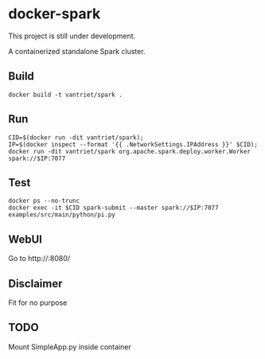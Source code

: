 # docker-spark

This project is still under development.

A containerized standalone Spark cluster.

## Build

	docker build -t vantriet/spark .

## Run

	CID=$(docker run -dit vantriet/spark);
	IP=$(docker inspect --format '{{ .NetworkSettings.IPAddress }}' $CID);
	docker run -dit vantriet/spark org.apache.spark.deploy.worker.Worker spark://$IP:7077

## Test

	docker ps --no-trunc
	docker exec -it $CID spark-submit --master spark://$IP:7077 examples/src/main/python/pi.py
	
## WebUI

Go to http://<IP>:8080/

## Disclaimer

Fit for no purpose

## TODO

Mount SimpleApp.py inside container

